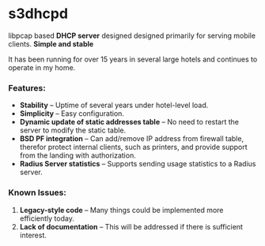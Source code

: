 # s3dhcpd
libpcap based **DHCP server** designed designed primarily for serving mobile clients. **Simple and stable**

It has been running for over 15 years in several large hotels and continues to operate in my home.  

### Features:  
- **Stability** – Uptime of several years under hotel-level load.  
- **Simplicity** – Easy configuration.  
- **Dynamic update of static addresses table** – No need to restart the server to modify the static table.  
- **BSD PF integration** – Can add/remove IP address from firewall table, therefor protect internal clients, such as printers, and provide support from the landing with authorization.  
- **Radius Server statistics** – Supports sending usage statistics to a Radius server.  

### Known Issues:  
1) **Legacy-style code** – Many things could be implemented more efficiently today.  
2) **Lack of documentation** – This will be addressed if there is sufficient interest.
